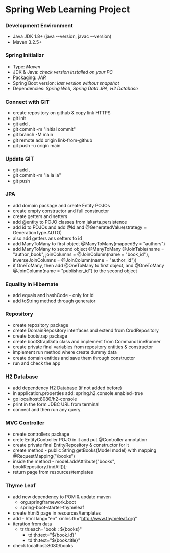 <!--# Heading 1, ## Heading 2, ### Heading 3, **Bold**, *Italic* -->
# Spring Web Learning Project
### Development Environment
* Java JDK 1.8+ (java --version, javac --version)
* Maven 3.2.5+
### Spring Initializr
* Type: *Maven*
* JDK & Java: *check version installed on your PC*
* Packaging: *JAR*
* Spring Boot version: *last version without snapshot*
* Dependencies: *Spring Web, Spring Data JPA, H2 Database*
### Connect with GIT
* create repository on github & copy link HTTPS
* git init
* git add .
* git commit -m "initial commit"
* git branch -M main
* git remote add origin link-from-github
* git push -u origin main
### Update GIT
* git add .
* git commit -m "la la la"
* git push
### JPA
* add domain package and create Entity POJOs
* create empty constructor and full constructor
* create getters and setters 
* add @entity to POJO classes from jakarta.persistence
* add id to POJOs and add @Id and @GeneratedValue(strategy = GenerationType.AUTO)
* also add getters ans setters to id
* add ManyToMany to first object @ManyToMany(mappedBy = "authors")
* add ManyToMany to second object @ManyToMany @JoinTable(name = "author_book", joinColumns = @JoinColumn(name = "book_id"), inverseJoinColumns = @JoinColumn(name = "author_id"))
* if OneToMany, then add @OneToMany to first object, and @OneToMany @JoinColumn(name = "publisher_id") to the second object
### Equality in Hibernate
* add equals and hashCode - only for id 
* add toString method through generator 
### Repository
* create repository package
* create DomainRepository interfaces and extend from CrudRepository 
* create bootstrap package 
* create bootStrapData class and implement from CommandLineRunner
* create private final variables from repository entities & constructor 
* implement run method where create dummy data
* create domain entities and save them through constructor 
* run and check the app 
### H2 Database 
* add dependency H2 Database (if not added before)
* in application.properties add: spring.h2.console.enabled=true
* go localhost:8080/h2-console
* print in the form JDBC URL from terminal 
* connect and then run any query 
### MVC Controller
* create controllers package 
* crete EntityController POJO in it and put @Controller annotation 
* create private final EntityRepository & constructor for it
* create method - public String getBooks(Model model) with mapping @RequestMapping("/books")
* inside the method - model.addAttribute("books", bookRepository.findAll());
* return page from resources/templates
### Thyme Leaf
* add new dependency to POM & update maven
  * <groupId>org.springframework.boot</groupId>
  * <artifactId>spring-boot-starter-thymeleaf</artifactId>
* create html5 page in resources/templates
* add - html lang="en" xmlns:th="http://www.thymeleaf.org"
* iteration from data
  * tr th:each="book : ${books}"
    * td th:text="${book.id}" 
    * td th:text="${book.title}"
* check localhost:8080/books 



